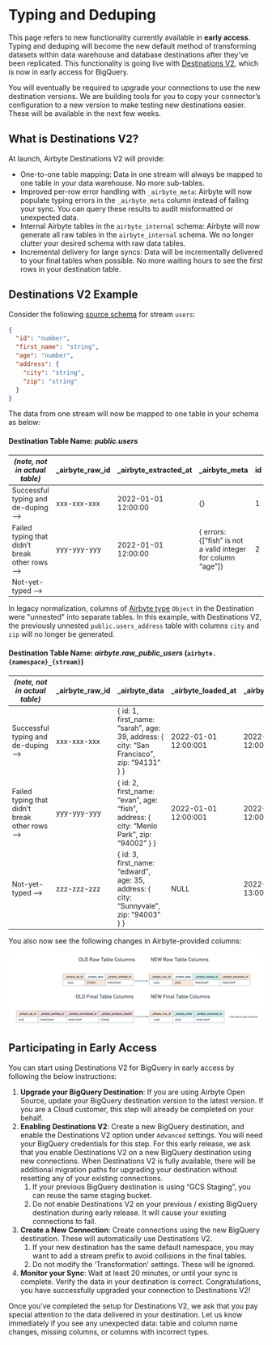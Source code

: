 # Typing and Deduping

This page refers to new functionality currently available in **early access**. Typing and deduping will become the new default method of transforming datasets within data warehouse and database destinations after they've been replicated. This functionality is going live with [Destinations V2](https://github.com/airbytehq/airbyte/issues/26028), which is now in early access for BigQuery.

You will eventually be required to upgrade your connections to use the new destination versions.  We are building tools for you to copy your connector’s configuration to a new version to make testing new destinations easier. These will be available in the next few weeks.

## What is Destinations V2?

At launch, Airbyte Destinations V2 will provide:
* One-to-one table mapping: Data in one stream will always be mapped to one table in your data warehouse. No more sub-tables.
* Improved per-row error handling with `_airbyte_meta`: Airbyte will now populate typing errors in the `_airbyte_meta` column instead of failing your sync. You can query these results to audit misformatted or unexpected data.
* Internal Airbyte tables in the `airbyte_internal` schema: Airbyte will now generate all raw tables in the `airbyte_internal` schema. We no longer clutter your desired schema with raw data tables.
* Incremental delivery for large syncs: Data will be incrementally delivered to your final tables when possible. No more waiting hours to see the first rows in your destination table.

## Destinations V2 Example

Consider the following [source schema](https://docs.airbyte.com/integrations/sources/faker) for stream `users`:

```json
{
  "id": "number",
  "first_name": "string",
  "age": "number",
  "address": {
    "city": "string",
    "zip": "string"
  }
}
```

The data from one stream will now be mapped to one table in your schema as below:

#### Destination Table Name: *public.users*

| *(note, not in actual table)*                   	| _airbyte_raw_id 	| _airbyte_extracted_at    	| _airbyte_meta                                                            	| id 	| first_name 	| age  	| address                                     	|
|-----------------------------------------------	|-----------------	|---------------------	|--------------------------------------------------------------------------	|----	|------------	|------	|---------------------------------------------	|
| Successful typing and de-duping ⟶        	| xxx-xxx-xxx     	| 2022-01-01 12:00:00 	| {}                                                                       	| 1  	| sarah      	| 39   	| {   city: “San Francisco”,   zip: “94131” } 	|
| Failed typing that didn’t break other rows ⟶  	| yyy-yyy-yyy     	| 2022-01-01 12:00:00 	| { errors: {[“fish” is not a valid integer for column “age”]} 	| 2  	| evan       	| NULL 	| {   city: “Menlo Park”,   zip: “94002” }    	|
| Not-yet-typed ⟶            	|                 	|                     	|                                                                          	|    	|            	|      	|                                             	|

In legacy normalization, columns of [Airbyte type](https://docs.airbyte.com/understanding-airbyte/supported-data-types/#the-types) `Object` in the Destination were "unnested" into separate tables. In this example, with Destinations V2, the previously unnested `public.users_address` table with columns `city` and `zip` will no longer be generated.

#### Destination Table Name: *airbyte.raw_public_users* (`airbyte.{namespace}_{stream}`)

| *(note, not in actual table)*                   	| _airbyte_raw_id 	| _airbyte_data﻿                                                                                               	| _airbyte_loaded_at    	| _airbyte_extracted_at    	|
|-----------------------------------------------	|-----------------	|-------------------------------------------------------------------------------------------------------------	|----------------------	|---------------------	|
| Successful typing and de-duping ⟶             	| xxx-xxx-xxx     	| {   id: 1,   first_name: “sarah”,   age: 39,   address: {     city: “San Francisco”,     zip: “94131”   } } 	| 2022-01-01 12:00:001 	| 2022-01-01 12:00:00﻿ 	|
| Failed typing that didn’t break other rows ⟶  	| yyy-yyy-yyy     	| {   id: 2,   first_name: “evan”,   age: “fish”,   address: {     city: “Menlo Park”,     zip: “94002”   } } 	| 2022-01-01 12:00:001 	| 2022-01-01 12:00:00﻿ 	|
| Not-yet-typed ⟶                               	| zzz-zzz-zzz     	| {   id: 3,   first_name: “edward”,   age: 35,   address: {     city: “Sunnyvale”,     zip: “94003”   } }    	| NULL                 	| 2022-01-01 13:00:00﻿ 	|

You also now see the following changes in Airbyte-provided columns:

![Airbyte Destinations V2 Column Changes](../release_notes/assets/destinations-v2-column-changes.png)

## Participating in Early Access

You can start using Destinations V2 for BigQuery in early access by following the below instructions: 

1. **Upgrade your BigQuery Destination**: If you are using Airbyte Open Source, update your BigQuery destination version to the latest version. If you are a Cloud customer, this step will already be completed on your behalf.
2. **Enabling Destinations V2**: Create a new BigQuery destination, and enable the Destinations V2 option under `Advanced` settings. You will need your BigQuery credentials for this step. For this early release, we ask that you enable Destinations V2 on a new BigQuery destination using new connections. When Destinations V2 is fully available, there will be additional migration paths for upgrading your destination without resetting any of your existing connections. 
    1. If your previous BigQuery destination is using “GCS Staging”, you can reuse the same staging bucket. 
    2. Do not enable Destinations V2 on your previous / existing BigQuery destination during early release. It will cause your existing connections to fail.
3. **Create a New Connection**: Create connections using the new BigQuery destination. These will automatically use Destinations V2.
    1. If your new destination has the same default namespace, you may want to add a stream prefix to avoid collisions in the final tables. 
    2. Do not modify the ‘Transformation’ settings. These will be ignored.
4. **Monitor your Sync**: Wait at least 20 minutes, or until your sync is complete. Verify the data in your destination is correct. Congratulations, you have successfully upgraded your connection to Destinations V2!

Once you’ve completed the setup for Destinations V2, we ask that you pay special attention to the data delivered in your destination. Let us know immediately if you see any unexpected data: table and column name changes, missing columns, or columns with incorrect types.

